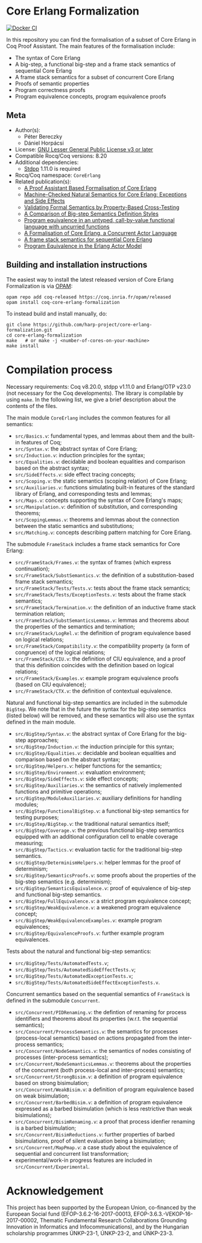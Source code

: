 <!---
This file was generated from `meta.yml`, please do not edit manually.
Follow the instructions on https://github.com/coq-community/templates to regenerate.
--->
# Core Erlang Formalization

[![Docker CI][docker-action-shield]][docker-action-link]

[docker-action-shield]: https://github.com/harp-project/core-erlang-formalization/actions/workflows/docker-action.yml/badge.svg?branch=master
[docker-action-link]: https://github.com/harp-project/core-erlang-formalization/actions/workflows/docker-action.yml




In this repository you can find the formalisation of a subset of Core Erlang in Coq Proof Assistant. The main features of the formalisation include:
- The syntax of Core Erlang
- A big-step, a functional big-step and a frame stack semantics of sequential Core Erlang
- A frame stack semantics for a subset of concurrent Core Erlang
- Proofs of semantic properties
- Program correctness proofs
- Program equivalence concepts, program equivalence proofs


## Meta

- Author(s):
  - Péter Bereczky
  - Dániel Horpácsi
- License: [GNU Lesser General Public License v3 or later](LICENSE)
- Compatible Rocq/Coq versions: 8.20
- Additional dependencies:
  - [Stdpp](https://gitlab.mpi-sws.org/iris/stdpp) 1.11.0 is required
- Rocq/Coq namespace: `CoreErlang`
- Related publication(s):
  - [A Proof Assistant Based Formalisation of Core Erlang](https://doi.org/10.1007/978-3-030-57761-2_7) 
  - [Machine-Checked Natural Semantics for Core Erlang: Exceptions and Side Effects](https://doi.org/10.1145/3406085.3409008) 
  - [Validating Formal Semantics by Property-Based Cross-Testing](https://doi.org/10.1145/3406085.3409008) 
  - [A Comparison of Big-step Semantics Definition Styles](http://ac.inf.elte.hu/Vol_057_2024/117_57.pdf) 
  - [Program equivalence in an untyped, call-by-value functional language with uncurried functions](https://doi.org/10.1016/j.jlamp.2023.100857) 
  - [A Formalisation of Core Erlang, a Concurrent Actor Language](https://doi.org/10.14232/actacyb.298977) 
  - [A frame stack semantics for sequential Core Erlang](https://doi.org/10.1145/3652561.3652566) 
  - [Program Equivalence in the Erlang Actor Model](https://doi.org/10.3390/computers13110276) 

## Building and installation instructions

The easiest way to install the latest released version of Core Erlang Formalization
is via [OPAM](https://opam.ocaml.org/doc/Install.html):

```shell
opam repo add coq-released https://coq.inria.fr/opam/released
opam install coq-core-erlang-formalization
```

To instead build and install manually, do:

``` shell
git clone https://github.com/harp-project/core-erlang-formalization.git
cd core-erlang-formalization
make   # or make -j <number-of-cores-on-your-machine> 
make install
```


# Compilation process

Necessary requirements: Coq v8.20.0, stdpp v1.11.0 and Erlang/OTP v23.0 (not necessary for the Coq developments). The library is compilable by using `make`. In the following list, we give a brief description about the contents of the files.

The main module `CoreErlang` includes the common features for all semantics:

- `src/Basics.v`: fundamental types, and lemmas about them and the built-in features of Coq;
- `src/Syntax.v`: the abstract syntax of Core Erlang;
- `src/Induction.v`: induction principles for the syntax;
- `src/Equalities.v`: decidable and boolean equalities and comparison based on the abstract syntax;
- `src/SideEffects.v`: side effect tracing concepts;
- `src/Scoping.v`: the static semantics (scoping relation) of Core Erlang;
- `src/Auxiliaries.v`: functions simulating built-in features of the standard library of Erlang, and corresponding tests and lemmas;
- `src/Maps.v`: concepts supporting the syntax of Core Erlang's maps;
- `src/Manipulation.v`: definition of substitution, and corresponding theorems;
- `src/ScopingLemmas.v`: theorems and lemmas about the connection between the static semantics and substitutions;
- `src/Matching.v`: concepts describing pattern matching for Core Erlang.

The submodule `FrameStack` includes a frame stack semantics for Core Erlang:

- `src/FrameStack/Frames.v`: the syntax of frames (which express continuation);
- `src/FrameStack/SubstSemantics.v`: the definition of a substitution-based frame stack semantics;
- `src/FrameStack/Tests/Tests.v`: tests about the frame stack semantics;
- `src/FrameStack/Tests/ExceptionTests.v`: tests about the frame stack semantics;
- `src/FrameStack/Termination.v`: the definition of an inductive frame stack termination relation;
- `src/FrameStack/SubstSemanticsLemmas.v`: lemmas and theorems about the properties of the semantics and termination;
- `src/FrameStack/LogRel.v`: the definition of program equivalence based on logical relations;
- `src/FrameStack/Compatibility.v`: the compatibility property (a form of congruence) of the logical relations;
- `src/FrameStack/CIU.v`: the definition of CIU equivalence, and a proof that this definition coincides with the definition based on logical relations;
- `src/FrameStack/Examples.v`: example program equivalence proofs (based on CIU equivalence);
- `src/FrameStack/CTX.v`: the definition of contextual equivalence.

Natural and functional big-step semantics are included in the submodule `BigStep`. We note that in the future the syntax for the big-step semantics (listed below) will be removed, and these semantics will also use the syntax defined in the main module.

- `src/BigStep/Syntax.v`: the abstract syntax of Core Erlang for the big-step approaches;
- `src/BigStep/Induction.v`: the induction principle for this syntax;
- `src/BigStep/Equalities.v`: decidable and boolean equalities and comparison based on the abstract syntax;
- `src/BigStep/Helpers.v`: helper functions for the semantics;
- `src/BigStep/Environment.v`: evaluation environment;
- `src/BigStep/SideEffects.v`: side effect concepts;
- `src/BigStep/Auxiliaries.v`: the semantics of natively implemented functions and primitive operations;
- `src/BigStep/ModuleAuxiliaries.v`: auxiliary definitions for handling modules;
- `src/BigStep/FunctionalBigStep.v`: a functional big-step semantics for testing purposes;
- `src/BigStep/BigStep.v`: the traditional natural semantics itself;
- `src/BigStep/Coverage.v`: the previous functional big-step semantics equipped with an additional configuration cell to enable coverage measuring;
- `src/BigStep/Tactics.v`: evaluation tactic for the traditional big-step semantics.
- `src/BigStep/DeterminismHelpers.v`: helper lemmas for the proof of determinism;
- `src/BigStep/SemanticsProofs.v`: some proofs about the properties of the big-step semantics (e.g. determinism);
- `src/BigStep/SemanticsEquivalence.v`: proof of equivalence of big-step and functional big-step semantics.
- `src/BigStep/FullEquivalence.v`: a strict program equivalence concept;
- `src/BigStep/WeakEquivalence.v`: a weakened program equivalence concept;
- `src/BigStep/WeakEquivalenceExamples.v`: example program equivalences;
- `src/BigStep/EquivalenceProofs.v`: further example program equivalences.

Tests about the natural and functional big-step semantics:

- `src/BigStep/Tests/AutomatedTests.v`;
- `src/BigStep/Tests/AutomatedSideEffectTests.v`;
- `src/BigStep/Tests/AutomatedExceptionTests.v`;
- `src/BigStep/Tests/AutomatedSideEffectExceptionTests.v`.

Concurrent semantics based on the sequential semantics of `FrameStack` is defined in the submodule `Concurrent`.

- `src/Concurrent/PIDRenaming.v`: the defintion of renaming for process identifiers and theorems about its properties (w.r.t. the sequential semantics);
- `src/Concurrent/ProcessSemantics.v`: the semantics for processes (process-local semantics) based on actions propagated from the inter-process semantics;
- `src/Concurrent/NodeSemantics.v`: the semantics of nodes consisting of processes (inter-process semantics);
- `src/Concurrent/NodeSemanticsLemmas.v`: theorems about the properties of the concurrent (both process-local and inter-process) semantics;
- `src/Concurrent/StrongBisim.v`: a definition of program equivalence based on strong bisimulation;
- `src/Concurrent/WeakBisim.v`: a definition of program equivalence based on weak bisimulation;
- `src/Concurrent/BarbedBisim.v`: a definition of program equivalence expressed as a barbed bisimulation (which is less restrictive than weak bisimulations);
- `src/Concurrent/BisimRenaming.v`: a proof that process idenfier renaming is a barbed bisimulation;
- `src/Concurrent/BisimReductions.v`: further properties of barbed bisimulations, proof of silent evaluation being a bisimulation;
- `src/Concurrent/MapPmap.v`: a case study about the equivalence of sequential and concurrent list transformation;
- experimental/work-in progress features are included in `src/Concurrent/Experimental`.

# Acknowledgement

This project has been supported by the European Union, co-financed by the European Social fund (EFOP-3.6.2-16-2017-00013, EFOP-3.6.3.-VEKOP-16-2017-00002, Thematic Fundamental Research Collaborations Grounding Innovation in Informatics and Infocommunications), and by the Hungarian scholarship programmes ÚNKP-23-1, ÚNKP-23-2, and ÚNKP-23-3.
